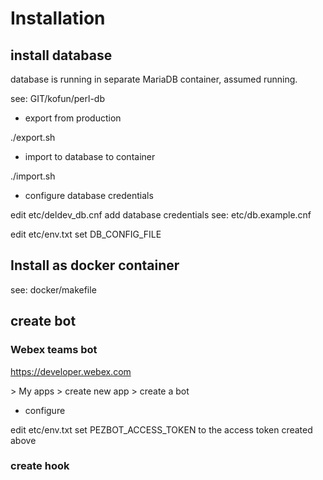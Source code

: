 # Installation

## install  database

database is running in separate MariaDB container, assumed running.

see: GIT/kofun/perl-db

* export from production

./export.sh

* import to database to container

./import.sh

* configure database credentials

edit etc/deldev_db.cnf
add database credentials
see: etc/db.example.cnf

edit etc/env.txt
set DB_CONFIG_FILE


## Install as docker container

see: docker/makefile

## create bot

### Webex teams bot
https://developer.webex.com

<avatar> > My apps > create new app > create a bot

* configure

edit etc/env.txt
set PEZBOT_ACCESS_TOKEN to the access token created above


### create hook
